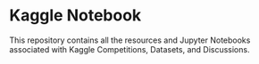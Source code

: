 # Kaggle Notebook
This repository contains all the resources and Jupyter Notebooks associated with Kaggle Competitions, Datasets, and Discussions.
